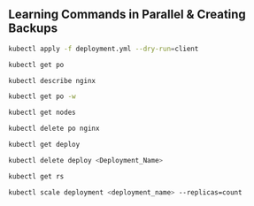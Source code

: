 ## Learning Commands in Parallel & Creating Backups

```bash
kubectl apply -f deployment.yml --dry-run=client
```
```bash
kubectl get po
```
```bash
kubectl describe nginx
```
```bash
kubectl get po -w
```

```bash
kubectl get nodes
```

```bash
kubectl delete po nginx
```

```bash
kubectl get deploy
```

```bash
kubectl delete deploy <Deployment_Name>
```

```bash
kubectl get rs
```

```bash
kubectl scale deployment <deployment_name> --replicas=count
```
```bash

```

```bash

```

```bash

```

```bash

```

```bash

```


